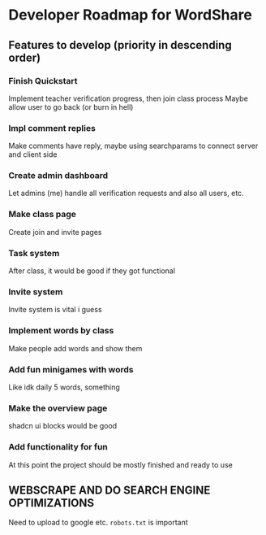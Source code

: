 # Developer Roadmap for WordShare

## Features to develop (priority in descending order)

### Finish Quickstart

Implement teacher verification progress, then join class process
Maybe allow user to go back (or burn in hell)

### Impl comment replies

Make comments have reply, maybe using searchparams to connect server and client side

### Create admin dashboard

Let admins (me) handle all verification requests and also all users, etc.

### Make class page

Create join and invite pages

### Task system

After class, it would be good if they got functional

### Invite system

Invite system is vital i guess

### Implement words by class

Make people add words and show them

### Add fun minigames with words

Like idk daily 5 words, something

### Make the overview page

shadcn ui blocks would be good

### Add functionality for fun

At this point the project should be mostly finished and ready to use

## WEBSCRAPE AND DO SEARCH ENGINE OPTIMIZATIONS

Need to upload to google etc. `robots.txt` is important
